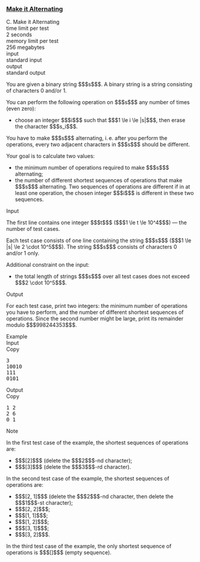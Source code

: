 <h3><a href="https://codeforces.com/contest/1879/problem/C" target="_blank" rel="noopener noreferrer">Make it Alternating</a></h3>

<div class="header"><div class="title">C. Make it Alternating</div><div class="time-limit"><div class="property-title">time limit per test</div>2 seconds</div><div class="memory-limit"><div class="property-title">memory limit per test</div>256 megabytes</div><div class="input-file input-standard"><div class="property-title">input</div>standard input</div><div class="output-file output-standard"><div class="property-title">output</div>standard output</div></div><div><p>You are given a binary string $$$s$$$. A binary string is a string consisting of characters <span class="tex-font-style-tt">0</span> and/or <span class="tex-font-style-tt">1</span>.</p><p>You can perform the following operation on $$$s$$$ any number of times <span class="tex-font-style-bf">(even zero)</span>:</p><ul> <li> choose an integer $$$i$$$ such that $$$1 \le i \le |s|$$$, then erase the character $$$s_i$$$. </li></ul><p>You have to make $$$s$$$ alternating, i. e. after you perform the operations, every two adjacent characters in $$$s$$$ should be different.</p><p>Your goal is to calculate two values:</p><ul> <li> the minimum number of operations required to make $$$s$$$ alternating; </li><li> the number of different <span class="tex-font-style-bf">shortest</span> sequences of operations that make $$$s$$$ alternating. Two sequences of operations are different if in at least one operation, the chosen integer $$$i$$$ is different in these two sequences. </li></ul></div><div class="input-specification"><div class="section-title">Input</div><p>The first line contains one integer $$$t$$$ ($$$1 \le t \le 10^4$$$) — the number of test cases.</p><p>Each test case consists of one line containing the string $$$s$$$ ($$$1 \le |s| \le 2 \cdot 10^5$$$). The string $$$s$$$ consists of characters <span class="tex-font-style-tt">0</span> and/or <span class="tex-font-style-tt">1</span> only.</p><p>Additional constraint on the input:</p><ul> <li> the total length of strings $$$s$$$ over all test cases does not exceed $$$2 \cdot 10^5$$$. </li></ul></div><div class="output-specification"><div class="section-title">Output</div><p>For each test case, print two integers: the minimum number of operations you have to perform, and the number of different shortest sequences of operations. Since the second number might be large, print its remainder modulo $$$998244353$$$.</p></div><div class="sample-tests"><div class="section-title">Example</div><div class="sample-test"><div class="input"><div class="title">Input<div title="Copy" data-clipboard-target="#id008558050670146824" id="id005903977616011791" class="input-output-copier">Copy</div></div><pre id="id008558050670146824"><div class="test-example-line test-example-line-even test-example-line-0">3</div><div class="test-example-line test-example-line-odd test-example-line-1">10010</div><div class="test-example-line test-example-line-even test-example-line-2">111</div><div class="test-example-line test-example-line-odd test-example-line-3">0101</div></pre></div><div class="output"><div class="title">Output<div title="Copy" data-clipboard-target="#id000006311294186934768" id="id00036889030825185576" class="input-output-copier">Copy</div></div><pre id="id000006311294186934768">1 2
2 6
0 1
</pre></div></div></div><div class="note"><div class="section-title">Note</div><p>In the first test case of the example, the shortest sequences of operations are:</p><ul> <li> $$$[2]$$$ (delete the $$$2$$$-nd character); </li><li> $$$[3]$$$ (delete the $$$3$$$-rd character). </li></ul><p>In the second test case of the example, the shortest sequences of operations are: </p><ul> <li> $$$[2, 1]$$$ (delete the $$$2$$$-nd character, then delete the $$$1$$$-st character); </li><li> $$$[2, 2]$$$; </li><li> $$$[1, 1]$$$; </li><li> $$$[1, 2]$$$; </li><li> $$$[3, 1]$$$; </li><li> $$$[3, 2]$$$. </li></ul><p>In the third test case of the example, the only shortest sequence of operations is $$$[]$$$ (empty sequence).</p></div>